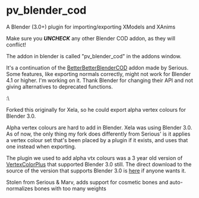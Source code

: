 # pv_blender_cod

A Blender (3.0+) plugin for importing/exporting XModels and XAnims

Make sure you _**UNCHECK**_ any other Blender COD addon, as they will conflict!

The addon in blender is called "pv_blender_cod" in the addons window.

It's a continuation of the [BetterBetterBlenderCOD](https://github.com/shiversoftdev/BetterBetterBlenderCOD) addon made by Serious.
Some features, like exporting normals correctly, might not work for Blender 4.1 or higher. I'm working on it. Thank Blender for changing 
their API and not giving alternatives to deprecated functions.

:\

Forked this originally for Xela, so he could export alpha vertex colours for Blender 3.0.

Alpha vertex colours are hard to add in Blender. Xela was using Blender 3.0. As of now, the only thing my fork does differently from Serious' is 
it applies a vertex colour set that's been placed by a plugin if it exists, and uses that one instead when exporting.

The plugin we used to add alpha vtx colours was a 3 year old version of
[VertexColorPlus](https://github.com/oRazeD/VertexColorsPlus/) that supported Blender 3.0 still.
The direct download to the source of the version that supports Blender 3.0 is
[here](https://github.com/oRazeD/VertexColorsPlus/archive/f94f5e781cff0488e1fdfdfcbff5a714989be146.zip) if anyone wants it.

Stolen from Serious & Marv, adds support for cosmetic bones and auto-normalizes bones with too many weights
